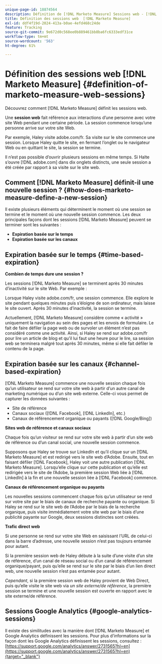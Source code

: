 ```yaml
---
unique-page-id: 18874564
description: Définition de [!DNL Marketo Measure] Sessions web - [!DNL Marketo Measure]
title: Définition des sessions web  [!DNL Marketo Measure]
exl-id: ddf4f19d-2024-413a-b0ae-4efd468c24de
feature: Tracking
source-git-commit: 9e672d0c568ee0b889461bb8ba6fc6333edf31ce
workflow-type: tm+mt
source-wordcount: '563'
ht-degree: 61%

---
```


# Définition des sessions web [!DNL Marketo Measure] {#definition-of-marketo-measure-web-sessions}

Découvrez comment [!DNL Marketo Measure] définit les sessions web.

Une **session web** fait référence aux interactions d’une personne avec votre site Web pendant une certaine période. La session commence lorsqu’une personne arrive sur votre site Web.

Par exemple, Haley visite adobe.com/fr. Sa visite sur le site commence une session. Lorsque Haley quitte le site, en fermant l’onglet ou le navigateur Web ou en quittant le site, la session se termine.

Il n’est pas possible d’ouvrir plusieurs sessions en même temps. Si Halte s’ouvre [!DNL adobe.com] dans dix onglets distincts, une seule session a été créée par rapport à sa visite sur le site web.

## Comment [!DNL Marketo Measure] définit-il une nouvelle session ? {#how-does-marketo-measure-define-a-new-session}

Il existe plusieurs éléments qui déterminent le moment où une session se termine et le moment où une nouvelle session commence. Les deux principales façons dont les sessions [!DNL Marketo Measure] peuvent se terminer sont les suivantes :

* **Expiration basée sur le temps**
* **Expiration basée sur les canaux**

## Expiration basée sur le temps {#time-based-expiration}

**Combien de temps dure une session ?**

Les sessions [!DNL Marketo Measure] se terminent après 30 minutes d’inactivité sur le site Web. Par exemple :

Lorsque Haley visite adobe.com/fr, une session commence. Elle explore le site pendant quelques minutes puis s’éloigne de son ordinateur, mais laisse le site ouvert. Après 30 minutes d’inactivité, la session se termine.

Actuellement, [!DNL Marketo Measure] considère comme « activité » uniquement la navigation au sein des pages et les envois de formulaire. Le fait de faire défiler la page web ou de survoler un élément n’est pas considéré comme une activité. Ainsi, si Haley se rend sur adobe.com/fr pour lire un article de blog et qu’il lui faut une heure pour le lire, sa session web se terminera malgré tout après 30 minutes, même si elle fait défiler le contenu de la page.

## Expiration basée sur les canaux {#channel-based-expiration}

[!DNL Marketo Measure] commence une nouvelle session chaque fois qu’un utilisateur se rend sur votre site web à partir d’un autre canal de marketing numérique ou d’un site web externe. Celle-ci vous permet de capturer les données suivantes :

* Site de référence
* Canaux sociaux ([!DNL Facebook], [!DNL LinkedIn], etc.)
* Canaux de référencement organique ou payants ([!DNL Google/Bing])

**Sites web de référence et canaux sociaux**

Chaque fois qu’un visiteur se rend sur votre site web à partir d’un site web de référence ou d’un canal social, une nouvelle session commence.

Supposons que Haley se trouve sur LinkedIn et qu’il clique sur un [!DNL Marketo Measure] et est redirigé vers le site web d’Adobe. Ensuite, tout en faisant défiler [!DNL Facebook], Haley voit une autre publication [!DNL Marketo Measure]. Lorsqu’elle clique sur cette publication et qu’elle est redirigée vers le site de l’Adobe, la première session Web liée à [!DNL LinkedIn] à la fin et une nouvelle session liée à [!DNL Facebook] commence.

**Canaux de référencement organique ou payants**

Les nouvelles sessions commencent chaque fois qu’un utilisateur se rend sur votre site par le biais de canaux de recherche payante ou organique. Si Haley se rend sur le site web de l’Adobe par le biais de la recherche organique, puis visite immédiatement votre site web par le biais d’une publicité payante sur Google, deux sessions distinctes sont créées.

**Trafic direct web**

Si une personne se rend sur votre site Web en saisissant l’URL de celui-ci dans la barre d’adresse, une nouvelle session n’est pas toujours entamée pour autant.

Si la première session web de Haley débute à la suite d’une visite d’un site de référence, d’un canal de réseau social ou d’un canal de référencement organique/payant, puis qu’elle se rend sur le site par le biais d’un lien direct web, une nouvelle session n’est pas entamée pour autant.

_Cependant_, si la première session web de Haley provient de Web Direct, puis qu’elle visite le site web via _un site externe/de référence_, la première session se termine et une nouvelle session est ouverte en rapport avec le site externe/de référence.

## Sessions Google Analytics {#google-analytics-sessions}

Il existe des similitudes avec la manière dont [!DNL Marketo Measure] et Google Analytics définissent les sessions. Pour plus d’informations sur la façon dont les Google Analytics définissent les sessions, consultez : [https://support.google.com/analytics/answer/2731565?hl=en](https://support.google.com/analytics/answer/2731565?hl=en){target="_blank"}
